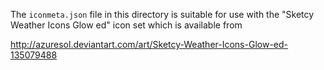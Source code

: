 The `iconmeta.json` file in this directory is suitable for use with the 
"Sketcy Weather Icons Glow ed" icon set which is available from 

http://azuresol.deviantart.com/art/Sketcy-Weather-Icons-Glow-ed-135079488